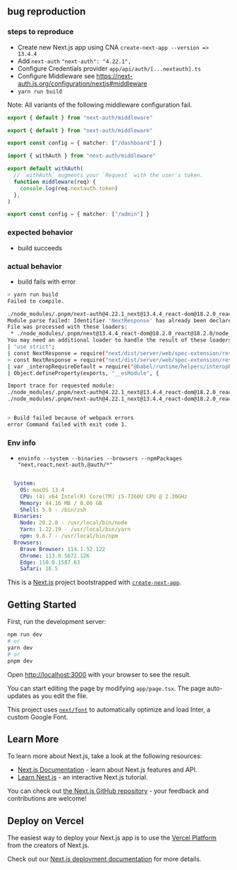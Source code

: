 ## bug reproduction

### steps to reproduce
- Create new Next.js app using CNA `create-next-app --version => 13.4.4`
- Add `next-auth` `"next-auth": "4.22.1",`
- Configure Credentials provider `app/api/auth/[...nextauth].ts`
- Configure Middleware see https://next-auth.js.org/configuration/nextjs#middleware
- `yarn run build`

Note: All variants of the following middleware configuration fail.

```ts
export { default } from "next-auth/middleware"
```

```ts
export { default } from "next-auth/middleware"

export const config = { matcher: ["/dashboard"] }
```

```ts
import { withAuth } from "next-auth/middleware"

export default withAuth(
  // `withAuth` augments your `Request` with the user's token.
  function middleware(req) {
    console.log(req.nextauth.token)
  },
)

export const config = { matcher: ["/admin"] }
```

### expected behavior

- build succeeds

### actual behavior

- build fails with error

```bash
> yarn run build
Failed to compile.

./node_modules/.pnpm/next-auth@4.22.1_next@13.4.4_react-dom@18.2.0_react@18.2.0/node_modules/next-auth/next/middleware.js
Module parse failed: Identifier 'NextResponse' has already been declared (3:6)
File was processed with these loaders:
 * ./node_modules/.pnpm/next@13.4.4_react-dom@18.2.0_react@18.2.0/node_modules/next/dist/build/webpack/loaders/next-swc-loader.js
You may need an additional loader to handle the result of these loaders.
| "use strict";
| const NextResponse = require("next/dist/server/web/spec-extension/response").NextResponse;
> const NextResponse = require("next/dist/server/web/spec-extension/response").NextResponse;
| var _interopRequireDefault = require("@babel/runtime/helpers/interopRequireDefault");
| Object.defineProperty(exports, "__esModule", {

Import trace for requested module:
./node_modules/.pnpm/next-auth@4.22.1_next@13.4.4_react-dom@18.2.0_react@18.2.0/node_modules/next-auth/next/middleware.js
./node_modules/.pnpm/next-auth@4.22.1_next@13.4.4_react-dom@18.2.0_react@18.2.0/node_modules/next-auth/middleware.js


> Build failed because of webpack errors
error Command failed with exit code 1.   
```

### Env info

- `envinfo --system --binaries --browsers --npmPackages "next,react,next-auth,@auth/*"`

```yaml

  System:
    OS: macOS 13.4
    CPU: (4) x64 Intel(R) Core(TM) i5-7360U CPU @ 2.30GHz
    Memory: 44.16 MB / 8.00 GB
    Shell: 5.9 - /bin/zsh
  Binaries:
    Node: 20.2.0 - /usr/local/bin/node
    Yarn: 1.22.19 - /usr/local/bin/yarn
    npm: 9.6.7 - /usr/local/bin/npm
  Browsers:
    Brave Browser: 114.1.52.122
    Chrome: 113.0.5672.126
    Edge: 110.0.1587.63
    Safari: 16.5


```


This is a [Next.js](https://nextjs.org/) project bootstrapped with [`create-next-app`](https://github.com/vercel/next.js/tree/canary/packages/create-next-app).

## Getting Started

First, run the development server:

```bash
npm run dev
# or
yarn dev
# or
pnpm dev
```

Open [http://localhost:3000](http://localhost:3000) with your browser to see the result.

You can start editing the page by modifying `app/page.tsx`. The page auto-updates as you edit the file.

This project uses [`next/font`](https://nextjs.org/docs/basic-features/font-optimization) to automatically optimize and load Inter, a custom Google Font.

## Learn More

To learn more about Next.js, take a look at the following resources:

- [Next.js Documentation](https://nextjs.org/docs) - learn about Next.js features and API.
- [Learn Next.js](https://nextjs.org/learn) - an interactive Next.js tutorial.

You can check out [the Next.js GitHub repository](https://github.com/vercel/next.js/) - your feedback and contributions are welcome!

## Deploy on Vercel

The easiest way to deploy your Next.js app is to use the [Vercel Platform](https://vercel.com/new?utm_medium=default-template&filter=next.js&utm_source=create-next-app&utm_campaign=create-next-app-readme) from the creators of Next.js.

Check out our [Next.js deployment documentation](https://nextjs.org/docs/deployment) for more details.

